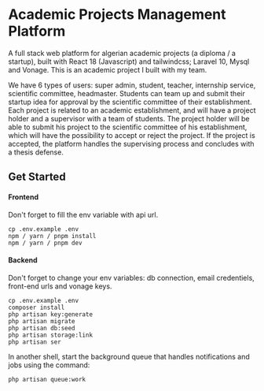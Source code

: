 # Academic Projects Management Platform

A full stack web platform for algerian academic projects (a diploma / a startup), built with React 18 (Javascript) and tailwindcss; Laravel 10, Mysql and Vonage. This is an academic project I built with my team.

We have 6 types of users: super admin, student, teacher, internship service, scientific committee, headmaster.
Students can team up and submit their startup idea for approval by the scientific committee of their establishment. Each project is related to an academic establishment, and will have a project holder and a supervisor with a team of students. The project holder will be able to submit his project to the scientific committee of his establishment, which will have the possibility to accept or reject the project. If the project is accepted, the platform handles the supervising process and concludes with a thesis defense.


## Get Started

#### Frontend
Don't forget to fill the env variable with api url.
```
cp .env.example .env
npm / yarn / pnpm install
npm / yarn / pnpm dev
```

#### Backend
Don't forget to change your env variables: db connection, email credentiels, front-end urls and vonage keys.
```
cp .env.example .env
composer install
php artisan key:generate
php artisan migrate
php artisan db:seed
php artisan storage:link
php artisan ser
```
In another shell, start the background queue that handles notifications and jobs using the command:
```
php artisan queue:work
```

